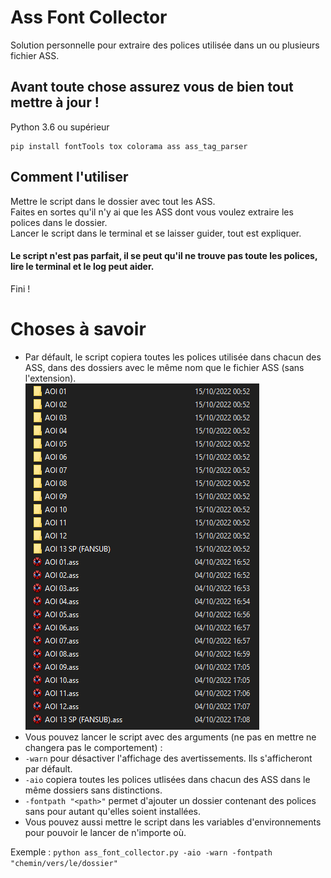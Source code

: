 # Ass Font Collector

Solution personnelle pour extraire des polices utilisée dans un ou plusieurs fichier ASS.

## Avant toute chose assurez vous de bien tout mettre à jour !
Python 3.6 ou supérieur
```
pip install fontTools tox colorama ass ass_tag_parser
```

## Comment l'utiliser

Mettre le script dans le dossier avec tout les ASS.<br>
Faites en sortes qu'il n'y ai que les ASS dont vous voulez extraire les polices dans le dossier.<br>
Lancer le script dans le terminal et se laisser guider, tout est expliquer.<br>
#### Le script n'est pas parfait, il se peut qu'il ne trouve pas toute les polices, lire le terminal et le log peut aider.<br>
Fini !

# Choses à savoir
- Par défault, le script copiera toutes les polices utilisée dans chacun des ASS, dans des dossiers avec le même nom que le fichier ASS (sans l'extension).<br>
![Une image vaut plus que mille mots](https://github.com/Hqndler/AssFontCollector/blob/main/Output%20proof%20for%20ALL_IN_ONE%20False.png)<br>
- Vous pouvez lancer le script avec des arguments (ne pas en mettre ne changera pas le comportement) :
- `-warn` pour désactiver l'affichage des avertissements. Ils s'afficheront par défault.
- `-aio` copiera toutes les polices utlisées dans chacun des ASS dans le même dossiers sans distinctions.<br>
- `-fontpath "<path>"` permet d'ajouter un dossier contenant des polices sans pour autant qu'elles soient installées.
- Vous pouvez aussi mettre le script dans les variables d'environnements pour pouvoir le lancer de n'importe où.

Exemple : `python ass_font_collector.py -aio -warn -fontpath "chemin/vers/le/dossier"`

